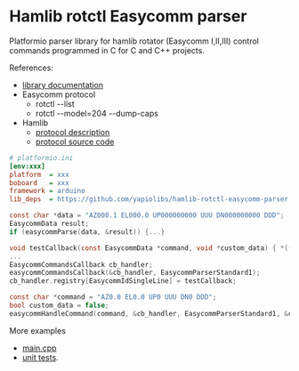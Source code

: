 # Hamlib rotctl Easycomm parser
Platformio parser library for hamlib rotator (Easycomm I,II,III) control commands programmed in C for C and C++ projects.

References:
* [library documentation](./src/)
* Easycomm protocol
  * rotctl --list
  * rotctl --model=204 --dump-caps
* Hamlib
  * [protocol description](https://github.com/Hamlib/Hamlib/tree/master/rotators/easycomm/easycomm.txt)
  * [protocol source code](https://github.com/Hamlib/Hamlib/tree/master/rotators/easycomm/easycomm.c)


```ini
# platformio.ini
[env:xxx]
platform  = xxx
boboard   = xxx
framework = arduino
lib_deps  = https://github.com/yapiolibs/hamlib-rotctl-easycomm-parser.git
```

```c
const char *data = "AZ000.1 EL000.0 UP000000000 UUU DN000000000 DDD";
EasycommData result;
if (easycommParse(data, &result)) {...}
```

```c
void testCallback(const EasycommData *command, void *custom_data) { *((bool *)custom_data) = true; }
...
EasycommCommandsCallback cb_handler;
easycommCommandsCallback(&cb_handler, EasycommParserStandard1);
cb_handler.registry[EasycommIdSingleLine] = testCallback;

const char *command = "AZ0.0 EL0.0 UP0 UUU DN0 DDD";
bool custom_data = false;
easycommHandleCommand(command, &cb_handler, EasycommParserStandard1, &custom_data);
```

More examples
* [main.cpp](./test/src/main.cpp)
* [unit tests](./test/test/).

